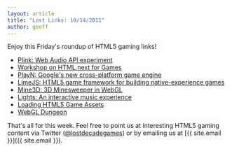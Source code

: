 ```yaml
---
layout: article
title: "Lost Links: 10/14/2011"
author: geoff
---
```

Enjoy this Friday's roundup of HTML5 gaming links!

* [Plink: Web Audio API experiment][1]
* [Workshop on HTML.next for Games][2]
* [PlayN: Google's new cross-platform game engine][3]
* [LimeJS: HTML5 game framework for building native-experience games][4]
* [Mine3D: 3D Minesweeper in WebGL][5]
* [Lights: An interactive music experience][6]
* [Loading HTML5 Game Assets][7]
* [WebGL Dungeon][8]

That's all for this week. Feel free to point us at interesting HTML5 gaming content via Twitter ([@lostdecadegames](https://twitter.com/#!/lostdecadegames)) or by emailing us at [{{ site.email }}]({{ site.email }}).

[1]: http://labs.dinahmoe.com/plink/
[2]: http://www.w3.org/2011/09/games/
[3]: https://developers.google.com/playn/
[4]: http://www.limejs.com/
[5]: http://egraether.com/mine3d/
[6]: http://lights.elliegoulding.com/
[7]: http://blog.gopherwoodstudios.com/2011/10/loading-html5-game-assets.html
[8]: http://www.ambiera.at/coppercube/demos/version3/dynamiclight/embedwebgl.html
